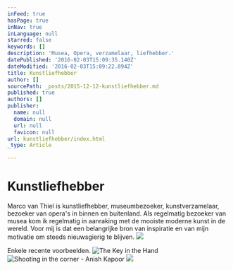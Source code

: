 ```yaml
---
inFeed: true
hasPage: true
inNav: true
inLanguage: null
starred: false
keywords: []
description: 'Musea, Opera, verzamelaar, liefhebber.'
datePublished: '2016-02-03T15:09:35.140Z'
dateModified: '2016-02-03T15:09:22.894Z'
title: Kunstliefhebber
author: []
sourcePath: _posts/2015-12-12-kunstliefhebber.md
published: true
authors: []
publisher:
  name: null
  domain: null
  url: null
  favicon: null
url: kunstliefhebber/index.html
_type: Article

---
```

# Kunstliefhebber

Marco van Thiel is kunstliefhebber, museumbezoeker, kunstverzamelaar, bezoeker van opera's in binnen en buitenland. Als regelmatig bezoeker van musea kom ik regelmatig in aanraking met de mooiste moderne kunst in de wereld. Voor mij is dat een belangrijke bron van inspiratie en van mijn motivatie om steeds nieuwsgierig te blijven. ![](https://s3-us-west-2.amazonaws.com/the-grid-img/p/8adaddc8a6b28daf475072b3f65f3b5b72101344.jpg)

Enkele recente voorbeelden.
![The Key in the Hand](https://s3-us-west-2.amazonaws.com/the-grid-img/p/bc0054cce5059fd4a555c109df18594bae569d02.jpg)
![Shooting in the corner - Anish Kapoor](https://the-grid-user-content.s3-us-west-2.amazonaws.com/239f0c87-9a73-4771-97c9-4381559e03fc.jpg)
![](https://the-grid-user-content.s3-us-west-2.amazonaws.com/12403652-25c3-4948-b960-bf53f0b598a7.jpg)